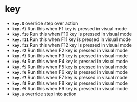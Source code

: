 <!-- TITLE: key -->

# key

- **`key.S`** override step over action
- **`key.f1`** Run this when F1 key is pressed in visual mode
- **`key.f10`** Run this when F10 key is pressed in visual mode
- **`key.f11`** Run this when F11 key is pressed in visual mode
- **`key.f12`** Run this when F12 key is pressed in visual mode
- **`key.f2`** Run this when F2 key is pressed in visual mode
- **`key.f3`** Run this when F3 key is pressed in visual mode
- **`key.f4`** Run this when F4 key is pressed in visual mode
- **`key.f5`** Run this when F5 key is pressed in visual mode
- **`key.f6`** Run this when F6 key is pressed in visual mode
- **`key.f7`** Run this when F7 key is pressed in visual mode
- **`key.f8`** Run this when F8 key is pressed in visual mode
- **`key.f9`** Run this when F9 key is pressed in visual mode
- **`key.s`** override step into action

<p hidden>key.S key.f1 key.f10 key.f11 key.f12 key.f2 key.f3 key.f4 key.f5 key.f6 key.f7 key.f8 key.f9 key.s</p>
